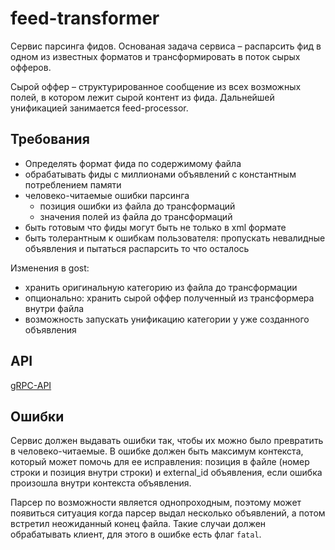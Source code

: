 # feed-transformer 

Сервис парсинга фидов.
Основаная задача сервиса – распарсить фид в одном из известных форматов и трансформировать в поток сырых офферов.

Сырой оффер – структурированное сообщение из всех возможных полей, в котором лежит сырой контент из фида.
Дальнейшей унификацией занимается feed-processor. 


## Требования

 * Определять формат фида по содержимому файла
 * обрабатывать фиды с миллионами объявлений с константным потреблением памяти
 * человеко-читаемые ошибки парсинга
   * позиция ошибки из файла до трансформаций
   * значения полей из файла до трансформаций
 * быть готовым что фиды могут быть не только в xml формате
 * быть толерантным к ошибкам пользователя: 
    пропускать невалидные объявления и пытаться распарсить то что осталось

Изменения в gost:
 * хранить оригинальную категорию из файла до трансформации
 * опционально: хранить сырой оффер полученный из трансформера внутри файла 
 * возможность запускать унификацию категории у уже созданного объявления
 
     
## API
[gRPC-API](../../../schema-registry/proto/general/feed/transformer.proto)

## Ошибки

Сервис должен выдавать ошибки так, чтобы их можно было превратить в человеко-читаемые.
В ошибке должен быть максимум контекста, который может помочь для ее исправления: 
позиция в файле (номер строки и позиция внутри строки) 
и external_id объявления, если ошибка произошла внутри контекста объявления.

Парсер по возможности является однопроходным, 
поэтому может появиться ситуация когда парсер выдал несколько объявлений, 
а потом встретил неожиданный конец файла. 
Такие случаи должен обрабатывать клиент, для этого в ошибке есть флаг `fatal`. 
